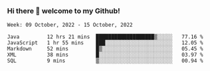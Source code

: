 ### Hi there 👋 welcome to my Github! 

<!--START_SECTION:waka-->
```text
Week: 09 October, 2022 - 15 October, 2022

Java         12 hrs 21 mins  ███████████████████▒░░░░░   77.16 % 
JavaScript   1 hr 55 mins    ███░░░░░░░░░░░░░░░░░░░░░░   12.05 % 
Markdown     52 mins         █▒░░░░░░░░░░░░░░░░░░░░░░░   05.45 % 
XML          38 mins         █░░░░░░░░░░░░░░░░░░░░░░░░   03.97 % 
SQL          9 mins          ▒░░░░░░░░░░░░░░░░░░░░░░░░   00.94 % 
```
<!--END_SECTION:waka-->
